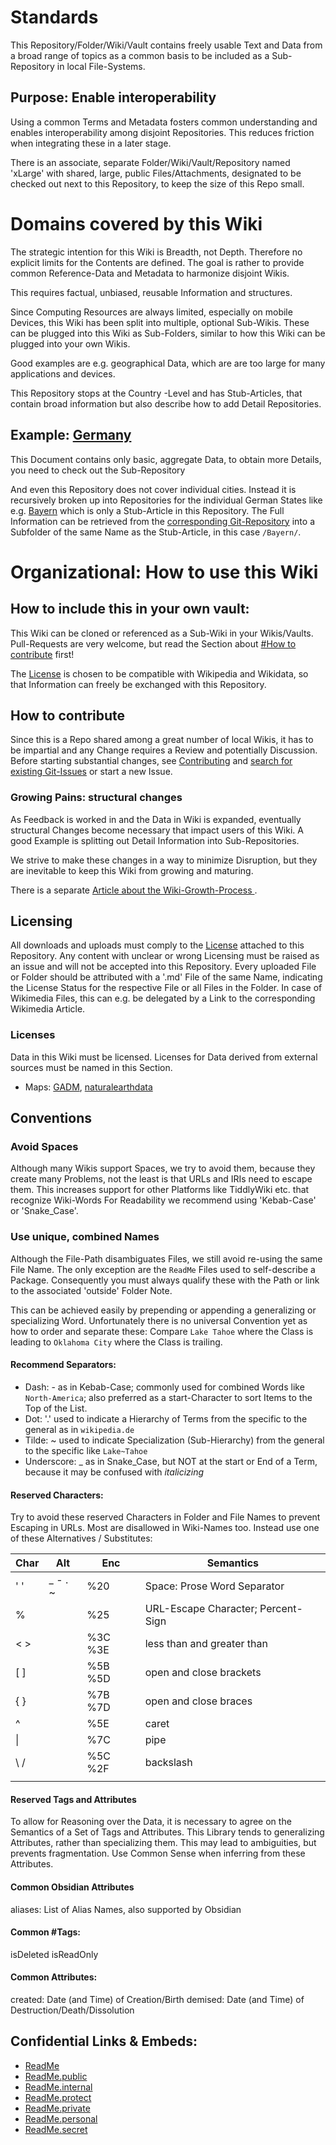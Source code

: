 # Standards 

This Repository/Folder/Wiki/Vault contains freely usable Text and Data 
from a broad range of topics 
as a common basis to be included as a Sub-Repository in local File-Systems. 

## Purpose: Enable interoperability 

Using a common Terms and Metadata fosters common understanding 
and enables interoperability among disjoint Repositories.
This reduces friction when integrating these in a later stage. 

There is an associate, separate Folder/Wiki/Vault/Repository named 'xLarge'
with shared, large, public Files/Attachments,
designated to be checked out next to this Repository,
to keep the size of this Repo small. 

# Domains covered by this Wiki 

The strategic intention for this Wiki is Breadth, not Depth. 
Therefore no explicit limits for the Contents are defined. 
The goal is rather to provide common Reference-Data and Metadata 
to harmonize disjoint Wikis. 

This requires factual, unbiased, reusable Information and structures. 

Since Computing Resources are always limited, especially on mobile Devices, 
this Wiki has been split into multiple, optional Sub-Wikis. 
These can be plugged into this Wiki as Sub-Folders, 
similar to how this Wiki can be plugged into your own Wikis. 

Good examples are e.g. geographical Data, 
which are are too large for many applications and devices. 

This Repository stops at the Country -Level and has Stub-Articles, 
that contain broad  information 
but also describe how to add Detail Repositories. 

## Example: [Germany](_Standards/geo/Continent/Europe/Europe~Central/Germany.md) 

This Document contains only basic, aggregate Data, 
to obtain more Details, you need to check out the Sub-Repository 

And even this Repository does not cover individual cities. 
Instead it is recursively broken up into Repositories for the individual German States 
like e.g. [Bayern](geo/Continent/Europe/Europe~Central/Germany/Germany~West/Bayern) which is only a Stub-Article in this Repository. 
The Full Information can be retrieved from the [corresponding Git-Repository](https://github.com/SpocWiki/Germany-Bayern) 
into a Subfolder of the same Name as the Stub-Article, in this case `/Bayern/`. 
# Organizational: How to use this Wiki  

## How to include this in your own vault:
This Wiki  can be cloned or referenced as a Sub-Wiki  in your Wikis/Vaults.  
Pull-Requests are very welcome, but read the Section about [#How to contribute](#How%20to%20contribute) first!

The [License](License.md) is chosen to be compatible with Wikipedia and Wikidata,
so that Information can freely be exchanged with this Repository.

## How to contribute

Since this is a Repo shared among a great number of local Wikis, 
it has to be impartial and any Change requires a Review and potentially Discussion. 
Before starting substantial changes, see [Contributing](Contributing) 
and [search for existing Git-Issues](https://github.com/SpocWiki/_Standards/issues) or start a new Issue. 

### Growing Pains: structural changes 

As Feedback is worked in and the Data in Wiki is expanded, 
eventually structural Changes become necessary that impact users of this Wiki. 
A good Example is splitting out Detail Information into Sub-Repositories. 

We strive to make these changes in a way to minimize Disruption, 
but they are inevitable to keep this Wiki from growing and maturing. 

There is a separate [Article about the Wiki-Growth-Process ](Wiki-Growth-Process.md).


## Licensing
All downloads and uploads must comply to the [License](License.md) attached to this Repository.
Any content with unclear or wrong Licensing must be raised as an issue
and will not be accepted into this Repository. 
Every uploaded File or Folder should be attributed with a '.md' File of the same Name,
indicating the License Status for the respective File or all Files in the Folder.
In case of Wikimedia Files, this can e.g. be 
delegated by a Link to the corresponding Wikimedia Article. 

### Licenses 

Data in this Wiki must be licensed. Licenses for Data derived from external sources must be named in this Section. 
- Maps: [GADM](https://gadm.org/license.html), [naturalearthdata](https://www.naturalearthdata.com/about/terms-of-use/) 
## Conventions

### Avoid Spaces 
Although many Wikis support Spaces, we try to avoid them, because they create many Problems, not the least is that URLs and IRIs need to escape them. 
This increases support for other Platforms like TiddlyWiki etc. that recognize Wiki-Words 
For Readability we recommend using 'Kebab-Case' or 'Snake_Case'. 

### Use unique, combined Names
Although the File-Path disambiguates Files, we still avoid re-using the same File Name. 
The only exception are the `ReadMe` Files used to self-describe a Package. 
Consequently you must always qualify these with the Path or link to the associated 'outside' Folder Note. 

This can be achieved easily by prepending or appending a generalizing or specializing Word.
Unfortunately there is no universal Convention yet as how to order and separate these:
Compare `Lake Tahoe` where the Class is leading to `Oklahoma City` where the Class is trailing.

#### Recommend Separators:
- Dash: - as in Kebab-Case; commonly used for combined Words like `North-America`; also preferred as a start-Character to sort Items to the Top of the List.
- Dot: '.' used to indicate a Hierarchy of Terms from the specific to the general as in `wikipedia.de` 
- Tilde: ~ used to indicate Specialization (Sub-Hierarchy) from the general to the specific like `Lake~Tahoe` 
- Underscore: _ as in Snake_Case, but NOT at the start or End of a Term, because it may be confused with _italicizing_

#### Reserved Characters: 
Try to avoid these reserved Characters in Folder and File Names to prevent Escaping in URLs. 
Most are disallowed in Wiki-Names too. 
Instead use one of these Alternatives / Substitutes: 

| Char | Alt     | Enc       | Semantics                          |
| ---- | ------- | --------- | ---------------------------------- |
| ' '  | _ - . ~ | %20       | Space: Prose Word Separator        |
| %    |         | %25       | URL-Escape Character; Percent-Sign |
| < >  |         | %3C %3E   | less than and greater than         |
| [ ]  |         | %5B %5D   | open and close brackets            |
| { }  |         | %7B %7D   | open and close braces              |
| ^    |         | %5E       | caret                              |
| \|   |         | %7C       | pipe                               |
| \\ / |         | %5C   %2F | backslash                          |
|      |         |           |                                    |

#### Reserved Tags and Attributes 
To allow for Reasoning over the Data, it is necessary to agree on the Semantics of a Set of Tags and Attributes. 
This Library tends to generalizing Attributes, rather than specializing them. 
This may lead to ambiguities, but prevents fragmentation. 
Use Common Sense when inferring from these Attributes. 

#### Common Obsidian Attributes
aliases: List of Alias Names, also supported by Obsidian 

#### Common #Tags:
isDeleted
isReadOnly

#### Common Attributes: 
created: Date (and Time) of Creation/Birth 
demised: Date (and Time) of Destruction/Death/Dissolution 

## Confidential Links & Embeds: 
- [ReadMe](_Standards/ReadMe.md) 
- [ReadMe.public](../_public/ReadMe.public) 
- [ReadMe.internal](ReadMe.internal.md) 
- [ReadMe.protect](../_protect/ReadMe.protect) 
- [ReadMe.private](../_private/ReadMe.private) 
- [ReadMe.personal](../_personal/ReadMe.personal) 
- [ReadMe.secret](../_secret/ReadMe.secret)

